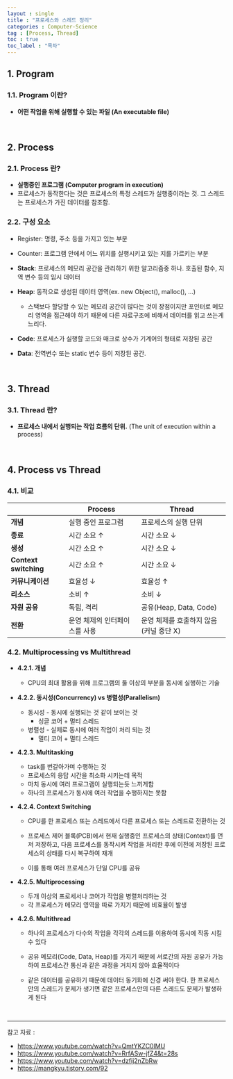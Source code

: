 ```yaml
---
layout : single
title : "프로세스와 스레드 정리"
categories : Computer-Science
tag : [Process, Thread]
toc : true
toc_label : "목차"
---
```


## 1. Program

### 1.1. Program 이란?

- **어떤 작업을 위해 실행할 수 있는 파일 (An executable file)**

<br>

## 2. Process

### 2.1. Process 란?

- **실행중인 프로그램 (Computer program in execution)**
- 프로세스가 동작한다는 것은 프로세스의 특정 스레드가 실행중이라는 것. 
  그 스레드는 프로세스가 가진 데이터를 참조함.



### 2.2. 구성 요소

- Register: 명령, 주소 등을 가지고 있는 부분
- Counter: 프로그램 안에서 어느 위치를 실행시키고 있는 지를 가르키는 부분



- **Stack**: 프로세스의 메모리 공간을 관리하기 위한 알고리즘중 하나. 호출된 함수, 지역 변수 등의 임시 데이터
- **Heap**: 동적으로 생성된 데이터 영역(ex. new Object(), malloc(), ...)
  - 스택보다 할당할 수 있는 메모리 공간이 많다는 것이 장점이지만 포인터로 메모리 영역을 접근해야 하기 때문에 다른 자료구조에 비해서 데이터를 읽고 쓰는게 느리다. 
- **Code**: 프로세스가 실행할 코드와 매크로 상수가 기계어의 형태로 저장된 공간
- **Data**: 전역변수 또는 static 변수 등이 저장된 공간.

<br>

## 3. Thread

### 3.1. Thread 란? 

- **프로세스 내에서 실행되는 작업 흐름의 단위.** (The unit of execution within a process)

<br>

## 4. Process vs Thread

### 4.1. 비교

|                       | Process                       | Thread                                 |
| --------------------- | ----------------------------- | -------------------------------------- |
| **개념**              | 실행 중인 프로그램            | 프로세스의 실행 단위                   |
| **종료**              | 시간 소요 ↑                   | 시간 소요 ↓                            |
| **생성**              | 시간 소요 ↑                   | 시간 소요 ↓                            |
| **Context switching** | 시간 소요 ↑                   | 시간 소요 ↓                            |
| **커뮤니케이션**      | 효율성 ↓                      | 효율성 ↑                               |
| **리소스**            | 소비 ↑                        | 소비 ↓                                 |
| **자원 공유**         | 독립, 격리                    | 공유(Heap, Data, Code)                 |
| **전환**              | 운영 체제의 인터페이스를 사용 | 운영 체제를 호출하지 않음(커널 중단 X) |



### 4.2. Multiprocessing vs Multithread

- **4.2.1. 개념**
  - CPU의 최대 활용을 위해 프로그램의 둘 이상의 부분을 동시에 실행하는 기술



- **4.2.2. 동시성(Concurrency) vs 병렬성(Parallelism)**
  - 동시성 - 동시에 실행되는 것 같이 보이는 것
    - 싱글 코어 + 멀티 스레드
  - 병렬성 - 실제로 동시에 여러 작업이 처리 되는 것
    - 멀티 코어 + 멀티 스레드



- **4.2.3. Multitasking**
  - task를 번갈아가며 수행하는 것
  - 프로세스의 응답 시간을 최소화 시키는데 목적
  - 마치 동시에 여러 프로그램이 실행되는듯 느끼게함
  - 하나의 프로세스가 동시에 여러 작업을 수행하지는 못함



- **4.2.4. Context Switching**
  - CPU를 한 프로세스 또는 스레드에서 다른 프로세스 또는 스레드로 전환하는 것

  - 프로세스 제어 블록(PCB)에서 현재 실행중인 프로세스의 상태(Context)를 먼저 저장하고, 다음 프로세스를 동작시켜 작업을 처리한 후에 이전에 저장된 프로세스의 상태를 다시 복구하여 재개

  - 이를 통해 여러 프로세스가 단일 CPU를 공유



- **4.2.5. Multiprocessing**
  - 두개 이상의 프로세서나 코어가 작업을 병렬처리하는 것
  - 각 프로세스가 메모리 영역을 따로 가지기 때문에 비효율이 발생



- **4.2.6. Multithread**

  - 하나의 프로세스가 다수의 작업을 각각의 스레드를 이용하여 동시에 작동 시킬 수 있다

  - 공유 메모리(Code, Data, Heap)를 가지기 때문에 서로간의 자원 공유가 가능하여 프로세스간 통신과 같은 과정을 거치지 않아 효율적이다

  - 같은 데이터를 공유하기 때문에 데이터 동기화에 신경 써야 한다. 한 프로세스 안의 스레드가  문제가 생기면 같은 프로세스안의 다른 스레드도 문제가 발생하게 된다

    

<br>

<hr>


참고 자료 : 

- https://www.youtube.com/watch?v=QmtYKZC0lMU
- https://www.youtube.com/watch?v=RrfASw-jfZ4&t=28s
- https://www.youtube.com/watch?v=dzfij2nZbRw
- https://mangkyu.tistory.com/92
